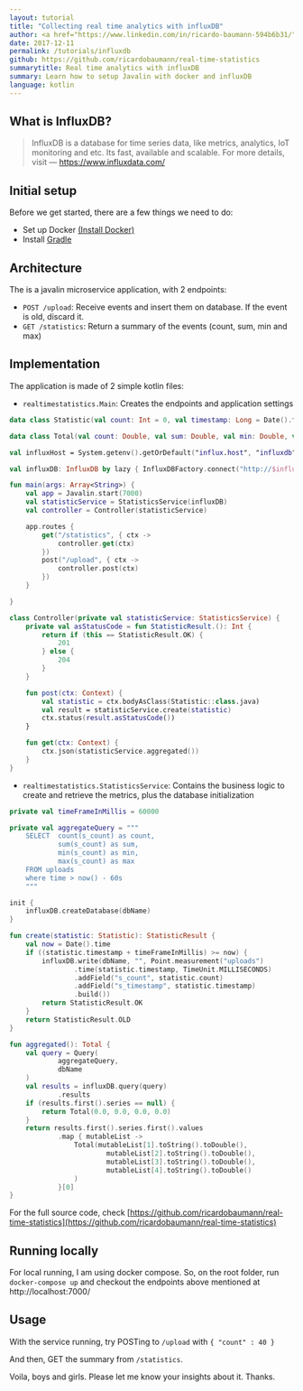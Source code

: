```yaml
---
layout: tutorial
title: "Collecting real time analytics with influxDB"
author: <a href="https://www.linkedin.com/in/ricardo-baumann-594b6b31/" target="_blank">Ricardo Baumann</a>
date: 2017-12-11
permalink: /tutorials/influxdb
github: https://github.com/ricardobaumann/real-time-statistics
summarytitle: Real time analytics with influxDB 
summary: Learn how to setup Javalin with docker and influxDB
language: kotlin
---
```


## What is InfluxDB?
<blockquote>
    <p>
        InfluxDB is a database for time series data, like metrics, analytics, IoT monitoring and etc. Its fast, available and scalable. 
        For more details, visit 
        &mdash; <a href="https://www.influxdata.com/">https://www.influxdata.com/</a>
    </p>
</blockquote>

## Initial setup
Before we get started, there are a few things we need to do:

* Set up Docker [(Install Docker)](https://docs.docker.com/engine/installation/)
* Install [Gradle](https://docs.gradle.org/current/userguide/installation.html)

## Architecture
The is a javalin microservice application, with 2 endpoints:
- `POST /upload`: Receive events and insert them on database. If the event is old, discard it.
- `GET /statistics`: Return a summary of the events (count, sum, min and max)

## Implementation
The application is made of 2 simple kotlin files:
- `realtimestatistics.Main`: Creates the endpoints and application settings

```kotlin
data class Statistic(val count: Int = 0, val timestamp: Long = Date().time)

data class Total(val count: Double, val sum: Double, val min: Double, val max: Double)

val influxHost = System.getenv().getOrDefault("influx.host", "influxdb")!!

val influxDB: InfluxDB by lazy { InfluxDBFactory.connect("http://$influxHost:8086", "root", "root") }

fun main(args: Array<String>) {
    val app = Javalin.start(7000)
    val statisticService = StatisticsService(influxDB)
    val controller = Controller(statisticService)

    app.routes {
        get("/statistics", { ctx ->
            controller.get(ctx)
        })
        post("/upload", { ctx ->
            controller.post(ctx)
        })
    }

}

class Controller(private val statisticService: StatisticsService) {
    private val asStatusCode = fun StatisticResult.(): Int {
        return if (this == StatisticResult.OK) {
            201
        } else {
            204
        }
    }

    fun post(ctx: Context) {
        val statistic = ctx.bodyAsClass(Statistic::class.java)
        val result = statisticService.create(statistic)
        ctx.status(result.asStatusCode())
    }

    fun get(ctx: Context) {
        ctx.json(statisticService.aggregated())
    }
}
```
- `realtimestatistics.StatisticsService`: Contains the business logic to create and retrieve the metrics, plus the database initialization

```kotlin
private val timeFrameInMillis = 60000

private val aggregateQuery = """
    SELECT  count(s_count) as count,
            sum(s_count) as sum,
            min(s_count) as min,
            max(s_count) as max
    FROM uploads
    where time > now() - 60s
    """

init {
    influxDB.createDatabase(dbName)
}

fun create(statistic: Statistic): StatisticResult {
    val now = Date().time
    if ((statistic.timestamp + timeFrameInMillis) >= now) {
        influxDB.write(dbName, "", Point.measurement("uploads")
                .time(statistic.timestamp, TimeUnit.MILLISECONDS)
                .addField("s_count", statistic.count)
                .addField("s_timestamp", statistic.timestamp)
                .build())
        return StatisticResult.OK
    }
    return StatisticResult.OLD
}

fun aggregated(): Total {
    val query = Query(
            aggregateQuery,
            dbName
    )
    val results = influxDB.query(query)
            .results
    if (results.first().series == null) {
        return Total(0.0, 0.0, 0.0, 0.0)
    }
    return results.first().series.first().values
            .map { mutableList ->
                Total(mutableList[1].toString().toDouble(),
                        mutableList[2].toString().toDouble(),
                        mutableList[3].toString().toDouble(),
                        mutableList[4].toString().toDouble()
                )
            }[0]
}
```
For the full source code, check [https://github.com/ricardobaumann/real-time-statistics](https://github.com/ricardobaumann/real-time-statistics)
## Running locally
For local running, I am using docker compose. So, on the root folder, run
`docker-compose up`
and checkout the endpoints above mentioned at http://localhost:7000/

## Usage
With the service running, try POSTing to `/upload` with
`{
 	"count" : 40
}`

And then, GET the summary from `/statistics`. 

Voila, boys and girls. Please let me know your insights about it. Thanks.  
